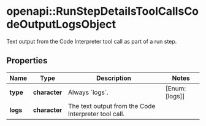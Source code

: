 # openapi::RunStepDetailsToolCallsCodeOutputLogsObject

Text output from the Code Interpreter tool call as part of a run step.

## Properties
Name | Type | Description | Notes
------------ | ------------- | ------------- | -------------
**type** | **character** | Always &#x60;logs&#x60;. | [Enum: [logs]] 
**logs** | **character** | The text output from the Code Interpreter tool call. | 


